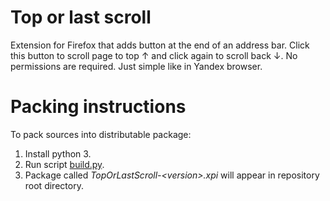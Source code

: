 # Top or last scroll

Extension for Firefox that adds button at the end of an address bar. Click this button to scroll page to top ↑ and click again to scroll back ↓. No permissions are required. Just simple like in Yandex browser.

# Packing instructions

To pack sources into distributable package:

1. Install python 3.
2. Run script [build.py](build.py).
3. Package called *TopOrLastScroll-&lt;version&gt;.xpi* will appear in repository root directory.
